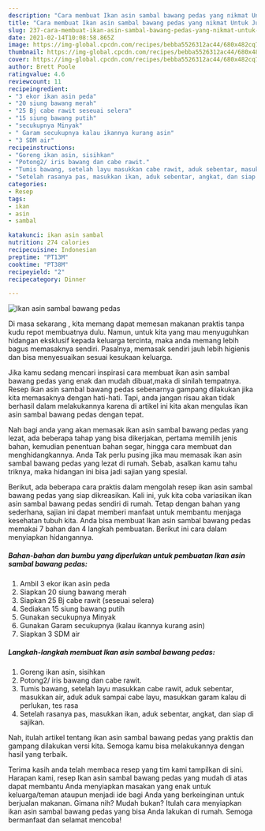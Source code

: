 ```yaml
---
description: "Cara membuat Ikan asin sambal bawang pedas yang nikmat Untuk Jualan"
title: "Cara membuat Ikan asin sambal bawang pedas yang nikmat Untuk Jualan"
slug: 237-cara-membuat-ikan-asin-sambal-bawang-pedas-yang-nikmat-untuk-jualan
date: 2021-02-14T10:08:58.865Z
image: https://img-global.cpcdn.com/recipes/bebba5526312ac44/680x482cq70/ikan-asin-sambal-bawang-pedas-foto-resep-utama.jpg
thumbnail: https://img-global.cpcdn.com/recipes/bebba5526312ac44/680x482cq70/ikan-asin-sambal-bawang-pedas-foto-resep-utama.jpg
cover: https://img-global.cpcdn.com/recipes/bebba5526312ac44/680x482cq70/ikan-asin-sambal-bawang-pedas-foto-resep-utama.jpg
author: Brett Poole
ratingvalue: 4.6
reviewcount: 11
recipeingredient:
- "3 ekor ikan asin peda"
- "20 siung bawang merah"
- "25 Bj cabe rawit seseuai selera"
- "15 siung bawang putih"
- "secukupnya Minyak"
- " Garam secukupnya kalau ikannya kurang asin"
- "3 SDM air"
recipeinstructions:
- "Goreng ikan asin, sisihkan"
- "Potong2/ iris bawang dan cabe rawit."
- "Tumis bawang, setelah layu masukkan cabe rawit, aduk sebentar, masukkan air, aduk aduk sampai cabe layu, masukkan garam kalau di perlukan, tes rasa"
- "Setelah rasanya pas, masukkan ikan, aduk sebentar, angkat, dan siap di sajikan."
categories:
- Resep
tags:
- ikan
- asin
- sambal

katakunci: ikan asin sambal 
nutrition: 274 calories
recipecuisine: Indonesian
preptime: "PT13M"
cooktime: "PT38M"
recipeyield: "2"
recipecategory: Dinner

---
```



![Ikan asin sambal bawang pedas](https://img-global.cpcdn.com/recipes/bebba5526312ac44/680x482cq70/ikan-asin-sambal-bawang-pedas-foto-resep-utama.jpg)

Di masa  sekarang , kita memang dapat memesan makanan praktis tanpa kudu repot membuatnya dulu. Namun, untuk kita yang mau menyuguhkan hidangan eksklusif kepada keluarga tercinta, maka anda memang lebih bagus memasaknya sendiri. Pasalnya, memasak sendiri jauh lebih higienis dan bisa menyesuaikan sesuai kesukaan keluarga.

Jika kamu sedang mencari inspirasi cara membuat ikan asin sambal bawang pedas yang enak dan mudah dibuat,maka di sinilah tempatnya. Resep ikan asin sambal bawang pedas  sebenarnya gampang dilakukan jika kita memasaknya dengan hati-hati. Tapi, anda jangan risau akan tidak berhasil dalam melakukannya 
karena di artikel ini kita akan mengulas ikan asin sambal bawang pedas dengan tepat.  



Nah bagi anda yang akan memasak ikan asin sambal bawang pedas yang lezat, ada beberapa tahap yang bisa dikerjakan, pertama memilih jenis bahan, kemudian penentuan bahan segar, hingga cara membuat dan menghidangkannya. Anda Tak perlu pusing jika mau memasak ikan asin sambal bawang pedas yang lezat di rumah. Sebab, asalkan kamu  tahu triknya, maka hidangan ini bisa jadi sajian yang spesial.

Berikut, ada beberapa cara praktis  dalam mengolah resep ikan asin sambal bawang pedas yang siap dikreasikan. Kali ini, yuk kita coba variasikan ikan asin sambal bawang pedas sendiri di rumah. Tetap dengan bahan yang sederhana, sajian ini dapat memberi manfaat untuk membantu menjaga kesehatan tubuh kita. Anda bisa membuat Ikan asin sambal bawang pedas memakai 7 bahan dan 4 langkah pembuatan. Berikut ini cara dalam menyiapkan hidangannya.

<!--inarticleads1-->

##### Bahan-bahan dan bumbu yang diperlukan untuk pembuatan Ikan asin sambal bawang pedas:

1. Ambil 3 ekor ikan asin peda
1. Siapkan 20 siung bawang merah
1. Siapkan 25 Bj cabe rawit (seseuai selera)
1. Sediakan 15 siung bawang putih
1. Gunakan secukupnya Minyak
1. Gunakan  Garam secukupnya (kalau ikannya kurang asin)
1. Siapkan 3 SDM air




<!--inarticleads2-->

##### Langkah-langkah membuat Ikan asin sambal bawang pedas:

1. Goreng ikan asin, sisihkan
1. Potong2/ iris bawang dan cabe rawit.
1. Tumis bawang, setelah layu masukkan cabe rawit, aduk sebentar, masukkan air, aduk aduk sampai cabe layu, masukkan garam kalau di perlukan, tes rasa
1. Setelah rasanya pas, masukkan ikan, aduk sebentar, angkat, dan siap di sajikan.




Nah, itulah artikel tentang  ikan asin sambal bawang pedas  yang praktis dan gampang dilakukan versi kita. Semoga kamu bisa melakukannya dengan hasil yang terbaik. 

Terima kasih anda telah membaca resep yang tim kami tampilkan di sini. Harapan kami, resep  Ikan asin sambal bawang pedas yang mudah di atas dapat membantu Anda menyiapkan masakan yang enak untuk keluarga/teman ataupun menjadi ide bagi Anda yang berkeinginan untuk berjualan makanan. Gimana nih? Mudah bukan? Itulah cara menyiapkan ikan asin sambal bawang pedas yang bisa Anda lakukan di rumah. Semoga bermanfaat dan selamat mencoba!

